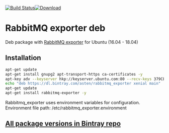 [![Build Status](https://travis-ci.org/asteny/rabbitmq-exporter-deb.svg?branch=master)](https://travis-ci.org/asteny/rabbitmq-exporter-deb)[![Download](https://api.bintray.com/packages/asten/rabbitmq_exporter/rabbitmq_exporter/images/download.svg)](https://bintray.com/asten/rabbitmq_exporter/rabbitmq_exporter/_latestVersion)


RabbitMQ exporter deb
==========================

Deb package with [RabbitMQ exporter](https://github.com/kbudde/rabbitmq_exporter) for Ubuntu (16.04 - 18.04)

Installation
------------
```bash
apt-get update
apt-get install gnupg2 apt-transport-https ca-certificates -y
apt-key adv --keyserver hkp://keyserver.ubuntu.com:80 --recv-keys 379CE192D401AB61
echo "deb https://dl.bintray.com/asten/rabbitmq_exporter xenial main" | tee -a /etc/apt/sources.list.d/rabbitmq_exporter.list
apt-get update
apt-get install rabbitmq-exporter -y

```

Rabbitmq_exporter uses environment variables for configuration.
Environment file path: /etc/rabbitmq_exporter.environment

[All package versions in Bintray repo](https://bintray.com/asten/rabbitmq_exporter/rabbitmq_exporter)
-------------------------------------------------------------------------------
